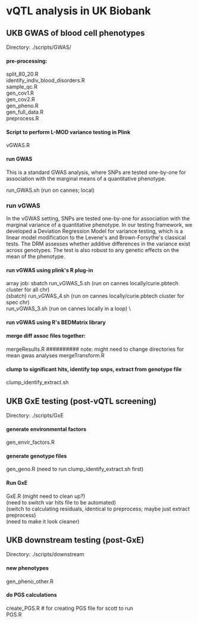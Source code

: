 # vQTL analysis in UK Biobank

## UKB GWAS of blood cell phenotypes
Directory: ./scripts/GWAS/


#### pre-processing:
split_80_20.R \
identify_indiv_blood_disorders.R \
sample_qc.R \
gen_cov1.R \
gen_cov2.R \
gen_pheno.R \
gen_full_data.R \
preprocess.R

#### Script to perform L-MOD variance testing in Plink
vGWAS.R

#### run GWAS
This is a standard GWAS analysis, where SNPs are tested one-by-one for association with the marginal means of a quantitative phenotype.

run_GWAS.sh (run on cannes; local)

### run vGWAS
In the vGWAS setting, SNPs are tested one-by-one for association with the marginal variance of a quantitative phenotype. In our testing framework, we developed a Deviation Regression Model for variance testing, which is a linear model modification to the  Levene's and Brown-Forsythe's classical tests. The DRM assesses whether additive differences in the variance exist across genotypes. The test is also robust to any genetic effects on the mean of the phenotype.

#### run vGWAS using plink's R plug-in
array job: sbatch run_vGWAS_5.sh <phenotype> (run on cannes locally/curie.pbtech cluster for all chr) \
(sbatch) run_vGWAS_4.sh <phenotype> <CHR> (run on cannes locally/curie.pbtech cluster for spec chr) \
run_vGWAS_3.sh <phenotype> (run on cannes locally in a loop) \

#### run vGWAS using R's BEDMatrix library



#### merge diff assoc files together:
mergeResults.R ########## note: might need to change directories for mean gwas analyses
mergeTransform.R

#### clump to significant hits, identify top snps, extract from genotype file
clump_identify_extract.sh



## UKB GxE testing (post-vQTL screening)
Directory: ./scripts/GxE


#### generate environmental factors
gen_envir_factors.R

#### generate genotype files
gen_geno.R (need to run clump_identify_extract.sh first)

#### Run GxE
GxE.R (might need to clean up?) \
(need to switch var hits file to be automated) \
(switch to calculating residuals, identical to preprocess; maybe just extract preprocess) \
(need to make it look cleaner)


## UKB downstream testing (post-GxE)
Directory: ./scripts/downstream

#### new phenotypes
gen_pheno_other.R

#### do PGS calculations
create_PGS.R # for creating PGS file for scott to run \
PGS.R


